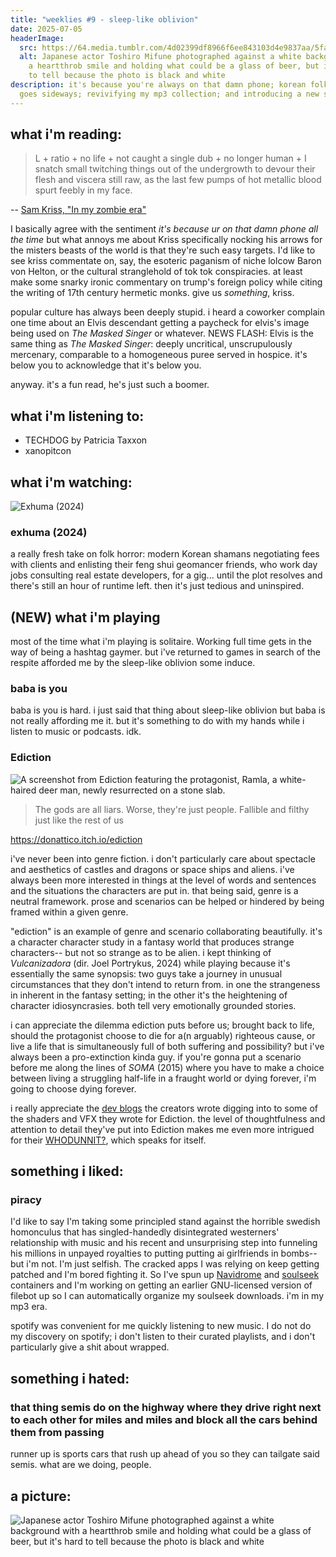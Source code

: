 ```yaml
---
title: "weeklies #9 - sleep-like oblivion"
date: 2025-07-05
headerImage:
  src: https://64.media.tumblr.com/4d02399df8966f6ee843103d4e9837aa/5fa3fbc4eb34102a-25/s1280x1920/4ba2ca3987510ca61d6bd614278716c9db9b1adf.pnj
  alt: Japanese actor Toshiro Mifune photographed against a white background with
    a heartthrob smile and holding what could be a glass of beer, but it's hard
    to tell because the photo is black and white
description: it's because you're always on that damn phone; korean folk horror
  goes sideways; revivifying my mp3 collection; and introducing a new segment
---
```

## __what i'm reading__:
> L + ratio + no life + not caught a single dub + no longer human + I snatch small twitching things out of the undergrowth to devour their flesh and viscera still raw, as the last few pumps of hot metallic blood spurt feebly in my face.

-- [Sam Kriss, "In my zombie era"](https://samkriss.substack.com/p/in-my-zombie-era)

I basically agree with the sentiment _it's because ur on that damn phone all the time_ but what annoys me about Kriss specifically nocking his arrows for the misters beasts of the world is that they're such easy targets. I'd like to see kriss commentate on, say, the esoteric paganism of niche lolcow Baron von Helton, or the cultural stranglehold of tok tok conspiracies. at least make some snarky ironic commentary on trump's foreign policy while citing the writing of 17th century hermetic monks. give us _something_, kriss. 

popular culture has always been deeply stupid. i heard a coworker complain one time about an Elvis descendant getting a paycheck for elvis's image being used on _The Masked Singer_ or whatever. NEWS FLASH: Elvis is the same thing as _The Masked Singer_: deeply uncritical, unscrupulously mercenary, comparable to a homogeneous puree served in hospice. it's below you to acknowledge that it's below you.

anyway. it's a fun read, he's just such a boomer. 

## __what i'm listening to__:

- TECHDOG by Patricia Taxxon
- xanopitcon

## __what i'm watching__:

![Exhuma (2024)](https://external-content.duckduckgo.com/iu/?u=https%3A%2F%2Fstatic1.moviewebimages.com%2Fwordpress%2Fwp-content%2Fuploads%2F2024%2F06%2Fexhuma-movie-poster.jpg&f=1&nofb=1&ipt=61f73f82cf71951b79487f0b4951bebd888d82dae5aef4c63bd7469aecaf0ac1)
### exhuma (2024)

a really fresh take on folk horror: modern Korean shamans negotiating fees with clients and enlisting their feng shui geomancer friends, who work day jobs consulting real estate developers, for a gig... until the plot resolves and there's still an hour of runtime left. then it's just tedious and uninspired.

## (NEW) what i'm playing

most of the time what i'm playing is solitaire. Working full time gets in the way of being a hashtag gaymer. but i've returned to games in search of the respite afforded me by the sleep-like oblivion some induce.
### baba is you

baba is you is hard. i just said that thing about sleep-like oblivion but baba is not really affording me it. but it's something to do with my hands while i listen to music or podcasts. idk. 
### Ediction 

![A screenshot from Ediction featuring the protagonist, Ramla, a white-haired deer man, newly resurrected on a stone slab.](https://img.itch.zone/aW1hZ2UvMzM1MTkwNC8yMDAxMjI1MC5wbmc=/original/NaOmOs.png)

> The gods are all liars. Worse, they're just people. Fallible and filthy just like the rest of us

https://donattico.itch.io/ediction

i've never been into genre fiction. i don't particularly care about spectacle and aesthetics of castles and dragons or space ships and aliens. i've always been more interested in things at the level of words and sentences and the situations the characters are put in. that being said, genre is a neutral framework. prose and scenarios can be helped or hindered by being framed within a given genre.

"ediction" is an example of genre and scenario collaborating beautifully. it's a character character study in a fantasy world that produces strange characters-- but not so strange as to be alien. i kept thinking of _Vulcanizadora_ (dir. Joel Portrykus, 2024) while playing because it's essentially the same synopsis: two guys take a journey in unusual circumstances that they don't intend to return from. in one the strangeness in inherent in the fantasy setting; in the other it's the heightening of character idiosyncrasies. both tell very emotionally grounded stories.

i can appreciate the dilemma ediction puts before us; brought back to life, should the protagonist choose to die for a(n arguably) righteous cause, or live a life that is simultaneously full of both suffering and possibility? but i've always been a pro-extinction kinda guy. if you're gonna put a scenario before me along the lines of _SOMA_ (2015) where you have to make a choice between living a struggling half-life in a fraught world or dying forever, i'm going to choose dying forever. 

i really appreciate the [dev blogs](https://donattico.itch.io/ediction/devlog/927941/writing-the-edicts-setting-the-scene) the creators wrote digging into to some of the shaders and VFX they wrote for Ediction. the level of thoughtfulness and attention to detail they've put into Ediction makes me even more intrigued for their  [WHODUNNIT?](https://bsky.app/profile/whodunnitvn.bsky.social), which speaks for itself.

## __something i liked__:
### piracy

I'd like to say I'm taking some principled stand against the horrible swedish homonculus that has singled-handedly disintegrated westerners' relationship with music and his recent and unsurprising step into funneling his millions in unpayed royalties to putting putting ai girlfriends in bombs-- but i'm not. I'm just selfish. The cracked apps I was relying on keep getting patched and I'm bored fighting it. So I've spun up [Navidrome](https://www.navidrome.org/) and [soulseek](https://www.slsknet.org/news/node/1) containers and I'm working on getting an earlier GNU-licensed version of filebot up so I can automatically organize my soulseek downloads. i'm in my mp3 era. 

spotify was convenient for me quickly listening to new music. I do not do my discovery on spotify; i don't listen to their curated playlists, and i don't particularly give a shit about wrapped.

## __something i hated__:

### that thing semis do on the highway where they drive right next to each other for miles and miles and block all the cars behind them from passing

runner up is sports cars that rush up ahead of you so they can tailgate said semis. what are we doing, people. 

## __a picture__:

![Japanese actor Toshiro Mifune photographed against a white background with a heartthrob smile and holding what could be a glass of beer, but it's hard to tell because the photo is black and white](https://64.media.tumblr.com/4d02399df8966f6ee843103d4e9837aa/5fa3fbc4eb34102a-25/s1280x1920/4ba2ca3987510ca61d6bd614278716c9db9b1adf.pnj)

